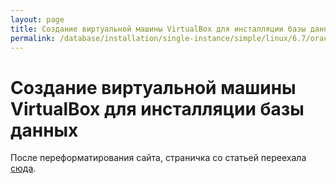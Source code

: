 ```yaml
---
layout: page
title: Создание виртуальной машины VirtualBox для инсталляции базы данных
permalink: /database/installation/single-instance/simple/linux/6.7/oracle/12.1/virtual-mashine/
---
```


# Создание виртуальной машины VirtualBox для инсталляции базы данных

После переформатирования сайта, страничка со статьей переехала  <a href="/database/installation/single-instance/simple/linux/6.7/oracle/12.1/virtual-machine/">сюда</a>.
